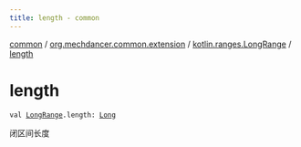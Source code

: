 ```yaml
---
title: length - common
---
```


[common](../../index.html) / [org.mechdancer.common.extension](../index.html) / [kotlin.ranges.LongRange](index.html) / [length](./length.html)

# length

`val `[`LongRange`](https://kotlinlang.org/api/latest/jvm/stdlib/kotlin.ranges/-long-range/index.html)`.length: `[`Long`](https://kotlinlang.org/api/latest/jvm/stdlib/kotlin/-long/index.html)

闭区间长度

